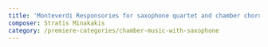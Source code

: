 ```yaml
---
title: 'Monteverdi Responsories for saxophone quartet and chamber chorus'
composer: Stratis Minakakis
category: /premiere-categories/chamber-music-with-saxophone
---
```

